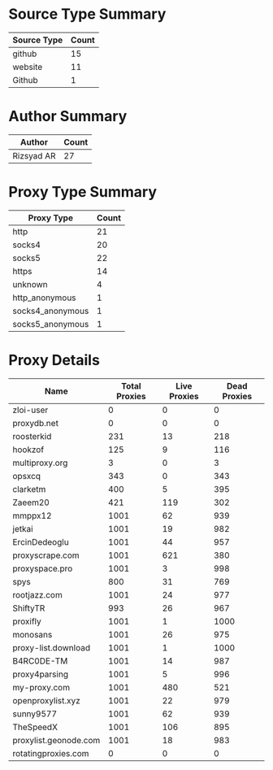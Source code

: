 # Source Type Summary

| Source Type | Count |
|-------------|-------|
| github | 15 |
| website | 11 |
| Github | 1 |


# Author Summary

| Author | Count |
|--------|-------|
| Rizsyad AR | 27 |


# Proxy Type Summary

| Proxy Type | Count |
|------------|-------|
| http | 21 |
| socks4 | 20 |
| socks5 | 22 |
| https | 14 |
| unknown | 4 |
| http_anonymous | 1 |
| socks4_anonymous | 1 |
| socks5_anonymous | 1 |


# Proxy Details

| Name | Total Proxies | Live Proxies | Dead Proxies |
|------|---------------|--------------|---------------|
| zloi-user | 0 | 0 | 0 |
| proxydb.net | 0 | 0 | 0 |
| roosterkid | 231 | 13 | 218 |
| hookzof | 125 | 9 | 116 |
| multiproxy.org | 3 | 0 | 3 |
| opsxcq | 343 | 0 | 343 |
| clarketm | 400 | 5 | 395 |
| Zaeem20 | 421 | 119 | 302 |
| mmppx12 | 1001 | 62 | 939 |
| jetkai | 1001 | 19 | 982 |
| ErcinDedeoglu | 1001 | 44 | 957 |
| proxyscrape.com | 1001 | 621 | 380 |
| proxyspace.pro | 1001 | 3 | 998 |
| spys | 800 | 31 | 769 |
| rootjazz.com | 1001 | 24 | 977 |
| ShiftyTR | 993 | 26 | 967 |
| proxifly | 1001 | 1 | 1000 |
| monosans | 1001 | 26 | 975 |
| proxy-list.download | 1001 | 1 | 1000 |
| B4RC0DE-TM | 1001 | 14 | 987 |
| proxy4parsing | 1001 | 5 | 996 |
| my-proxy.com | 1001 | 480 | 521 |
| openproxylist.xyz | 1001 | 22 | 979 |
| sunny9577 | 1001 | 62 | 939 |
| TheSpeedX | 1001 | 106 | 895 |
| proxylist.geonode.com | 1001 | 18 | 983 |
| rotatingproxies.com | 0 | 0 | 0 |
